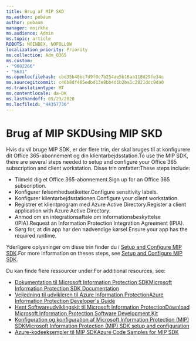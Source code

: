 ```yaml
---
title: Brug af MIP SKD
ms.author: pebaum
author: pebaum
manager: mnirkhe
ms.audience: Admin
ms.topic: article
ROBOTS: NOINDEX, NOFOLLOW
localization_priority: Priority
ms.collection: Adm_O365
ms.custom:
- "9002266"
- "5631"
ms.openlocfilehash: cbd35b48bc7d9f0c7b254ae5b16aa118d29fe34c
ms.sourcegitcommit: c46b8df485edbd13e8bb4d1b2ba1c2821ddc9da0
ms.translationtype: MT
ms.contentlocale: da-DK
ms.lasthandoff: 05/23/2020
ms.locfileid: "44357736"
---
```

# <a name="using-mip-skd"></a><span data-ttu-id="f83db-102">Brug af MIP SKD</span><span class="sxs-lookup"><span data-stu-id="f83db-102">Using MIP SKD</span></span>

<span data-ttu-id="f83db-103">Hvis du vil bruge MIP SDK, er der flere trin, der skal bruges til at konfigurere dit Office 365-abonnement og din klientarbejdsstation.</span><span class="sxs-lookup"><span data-stu-id="f83db-103">To use the MIP SDK, there are several steps needed to setup and configure your Office 365 subscription and client workstation.</span></span> <span data-ttu-id="f83db-104">Disse trin omfatter:</span><span class="sxs-lookup"><span data-stu-id="f83db-104">These steps include:</span></span>

- <span data-ttu-id="f83db-105">Tilmeld dig et Office 365-abonnement.</span><span class="sxs-lookup"><span data-stu-id="f83db-105">Sign up for an Office 365 subscription.</span></span>
- <span data-ttu-id="f83db-106">Konfigurer følsomhedsetiketter.</span><span class="sxs-lookup"><span data-stu-id="f83db-106">Configure sensitivity labels.</span></span>
- <span data-ttu-id="f83db-107">Konfigurer klientarbejdsstationen.</span><span class="sxs-lookup"><span data-stu-id="f83db-107">Configure your client workstation.</span></span>
- <span data-ttu-id="f83db-108">Registrer et klientprogram med Azure Active Directory.</span><span class="sxs-lookup"><span data-stu-id="f83db-108">Register a client application with Azure Active Directory.</span></span>
- <span data-ttu-id="f83db-109">Anmod om en integrationsaftale om informationsbeskyttelse (IPIA).</span><span class="sxs-lookup"><span data-stu-id="f83db-109">Request an Information Protection Integration Agreement (IPIA).</span></span>
- <span data-ttu-id="f83db-110">Sørg for, at din app har den nødvendige kørsel.</span><span class="sxs-lookup"><span data-stu-id="f83db-110">Ensure your app has the required runtime.</span></span>

<span data-ttu-id="f83db-111">Yderligere oplysninger om disse trin finder du i [Setup and Configure MIP SDK](https://docs.microsoft.com/information-protection/develop/setup-configure-mip).</span><span class="sxs-lookup"><span data-stu-id="f83db-111">For more information on theses steps, see [Setup and Configure MIP SDK](https://docs.microsoft.com/information-protection/develop/setup-configure-mip).</span></span>

<span data-ttu-id="f83db-112">Du kan finde flere ressourcer under:</span><span class="sxs-lookup"><span data-stu-id="f83db-112">For additional resources, see:</span></span>

- [<span data-ttu-id="f83db-113">Dokumentation til Microsoft Information Protection SDK</span><span class="sxs-lookup"><span data-stu-id="f83db-113">Microsoft Information Protection SDK Documentation</span></span>](https://docs.microsoft.com/information-protection/develop/)
- [<span data-ttu-id="f83db-114">Vejledning til udvikleren til Azure Information Protection</span><span class="sxs-lookup"><span data-stu-id="f83db-114">Azure Information Protection Developer's Guide</span></span>](https://docs.microsoft.com/azure/information-protection/develop/developers-guide)
- [<span data-ttu-id="f83db-115">Hent Softwareudviklingskit til Microsoft Information Protection</span><span class="sxs-lookup"><span data-stu-id="f83db-115">Download Microsoft Information Protection Software Development Kit</span></span>](https://www.microsoft.com/download/details.aspx?id=57392)
- [<span data-ttu-id="f83db-116">Konfiguration og konfiguration af Microsoft Information Protection (MIP) SDK</span><span class="sxs-lookup"><span data-stu-id="f83db-116">Microsoft Information Protection (MIP) SDK setup and configuration</span></span>](https://docs.microsoft.com/information-protection/develop/setup-configure-mip)
- [<span data-ttu-id="f83db-117">Azure-kodeeksempler til MIP SDK</span><span class="sxs-lookup"><span data-stu-id="f83db-117">Azure Code Samples for MIP SDK</span></span>](https://azure.microsoft.com/resources/samples/?sort=0&term=mipsdk)
